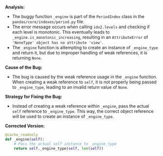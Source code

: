 **Analysis:**
- The buggy function `_engine` is part of the `PeriodIndex` class in the `pandas/core/indexes/period.py` file.
- The error message occurs when calling `idx2.levels` and checking if each level is monotonic. This eventually leads to `_engine.is_monotonic_increasing`, resulting in an `AttributeError` of `'NoneType' object has no attribute 'view'`.
- The `_engine` function is attempting to create an instance of `_engine_type` and return it, but due to improper handling of weak references, it is returning `None`.

**Cause of the Bug:**
- The bug is caused by the weak reference usage in the `_engine` function. When creating a weak reference to `self`, it is not properly being passed to `_engine_type`, leading to an invalid return value of `None`.

**Strategy for Fixing the Bug:**
- Instead of creating a weak reference within `_engine`, pass the actual `self` reference to `_engine_type`. This way, the correct object reference will be used to create an instance of `_engine_type`.

**Corrected Version:**
```python
@cache_readonly
def _engine(self):
    # Pass the actual self instance to _engine_type
    return self._engine_type(self, len(self))
```